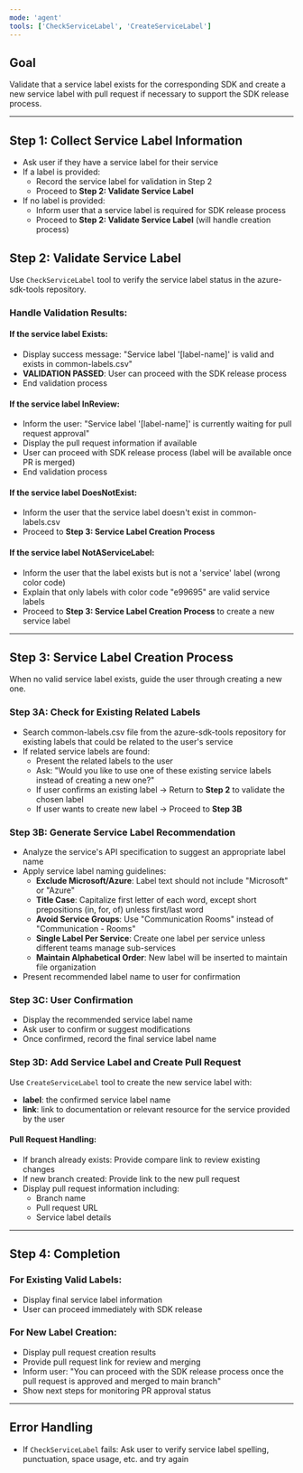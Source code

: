 ```yaml
---
mode: 'agent'
tools: ['CheckServiceLabel', 'CreateServiceLabel']
---
```

 
## Goal
Validate that a service label exists for the corresponding SDK and create a new service label with pull request if necessary to support the SDK release process.
 
---
 
## Step 1: Collect Service Label Information
- Ask user if they have a service label for their service
- If a label is provided:
  - Record the service label for validation in Step 2
  - Proceed to **Step 2: Validate Service Label**
- If no label is provided:
  - Inform user that a service label is required for SDK release process
  - Proceed to **Step 2: Validate Service Label** (will handle creation process)
 
## Step 2: Validate Service Label
Use `CheckServiceLabel` tool to verify the service label status in the azure-sdk-tools repository.
 
### Handle Validation Results:

#### If the service label **Exists**:
- Display success message: "Service label '[label-name]' is valid and exists in common-labels.csv"
- **VALIDATION PASSED**: User can proceed with the SDK release process
- End validation process
 
#### If the service label **InReview**:
- Inform the user: "Service label '[label-name]' is currently waiting for pull request approval"
- Display the pull request information if available
- User can proceed with SDK release process (label will be available once PR is merged)
- End validation process
 
#### If the service label **DoesNotExist**:
- Inform the user that the service label doesn't exist in common-labels.csv
- Proceed to **Step 3: Service Label Creation Process**
 
#### If the service label **NotAServiceLabel**:
- Inform the user that the label exists but is not a 'service' label (wrong color code)
- Explain that only labels with color code "e99695" are valid service labels
- Proceed to **Step 3: Service Label Creation Process** to create a new service label
 
---
 
## Step 3: Service Label Creation Process
When no valid service label exists, guide the user through creating a new one.
 
### Step 3A: Check for Existing Related Labels
- Search common-labels.csv file from the azure-sdk-tools repository for existing labels that could be related to the user's service
- If related service labels are found:
  - Present the related labels to the user
  - Ask: "Would you like to use one of these existing service labels instead of creating a new one?"
  - If user confirms an existing label → Return to **Step 2** to validate the chosen label
  - If user wants to create new label → Proceed to **Step 3B**
 
### Step 3B: Generate Service Label Recommendation
- Analyze the service's API specification to suggest an appropriate label name
- Apply service label naming guidelines:
  - **Exclude Microsoft/Azure**: Label text should not include "Microsoft" or "Azure"
  - **Title Case**: Capitalize first letter of each word, except short prepositions (in, for, of) unless first/last word
  - **Avoid Service Groups**: Use "Communication Rooms" instead of "Communication - Rooms"
  - **Single Label Per Service**: Create one label per service unless different teams manage sub-services
  - **Maintain Alphabetical Order**: New label will be inserted to maintain file organization
- Present recommended label name to user for confirmation
 
### Step 3C: User Confirmation
- Display the recommended service label name
- Ask user to confirm or suggest modifications
- Once confirmed, record the final service label name
 
### Step 3D: Add Service Label and Create Pull Request
Use `CreateServiceLabel` tool to create the new service label with:
- **label**: the confirmed service label name
- **link**: link to documentation or relevant resource for the service provided by the user
 
#### Pull Request Handling:
- If branch already exists: Provide compare link to review existing changes
- If new branch created: Provide link to the new pull request
- Display pull request information including:
  - Branch name
  - Pull request URL
  - Service label details
 
---
 
## Step 4: Completion
### For Existing Valid Labels:
- Display final service label information
- User can proceed immediately with SDK release
 
### For New Label Creation:
- Display pull request creation results
- Provide pull request link for review and merging
- Inform user: "You can proceed with the SDK release process once the pull request is approved and merged to main branch"
- Show next steps for monitoring PR approval status

---
 
## Error Handling
- If `CheckServiceLabel` fails: Ask user to verify service label spelling, punctuation, space usage, etc. and try again